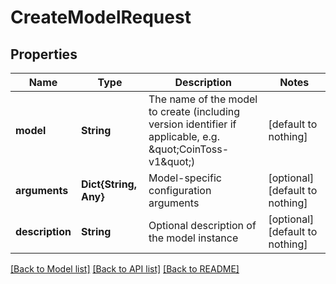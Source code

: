 # CreateModelRequest


## Properties
Name | Type | Description | Notes
------------ | ------------- | ------------- | -------------
**model** | **String** | The name of the model to create (including version identifier if applicable, e.g. \&quot;CoinToss-v1\&quot;) | [default to nothing]
**arguments** | **Dict{String, Any}** | Model-specific configuration arguments | [optional] [default to nothing]
**description** | **String** | Optional description of the model instance | [optional] [default to nothing]


[[Back to Model list]](../README.md#models) [[Back to API list]](../README.md#api-endpoints) [[Back to README]](../README.md)


